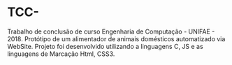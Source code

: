 # TCC-
Trabalho de conclusão de curso Engenharia de Computação - UNIFAE - 2018.  Protótipo de um alimentador de animais domésticos automatizado via WebSite.  Projeto foi desenvolvido utilizando a linguagens C, JS e as linguagens de Marcação Html, CSS3.
